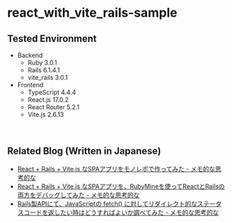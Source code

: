 # react_with_vite_rails-sample

## Tested Environment

- Backend
  - Ruby 3.0.1
  - Rails 6.1.4.1
  - vite_rails 3.0.1
- Frontend 
  - TypeScript 4.4.4 
  - React.js 17.0.2
  - React Router 5.2.1
  - Vite.js 2.6.13

　  
## Related Blog (Written in Japanese)

- [React + Rails + Vite.js なSPAアプリをモノレポで作ってみた - メモ的な思考的な](https://thinkami.hatenablog.com/entry/2021/10/31/232038)
- [React + Rails + Vite.js なSPAアプリを、RubyMineを使ってReactとRailsの両方をデバッグしてみた - メモ的な思考的な](https://thinkami.hatenablog.com/entry/2022/05/30/220809)
- [Rails製APIにて、JavaScriptの fetch() に対してリダイレクト的なステータスコードを返したい時はどうすればよいか調べてみた - メモ的な思考的な](https://thinkami.hatenablog.com/entry/2022/06/11/223120)
